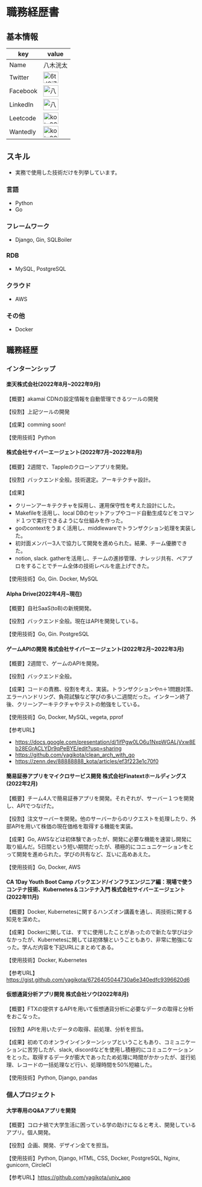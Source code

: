 # 職務経歴書
## 基本情報
|key|value|
|---|-----|
|Name| 八木洸太|
|Twitter|<a href="https://twitter.com/88888888_kota" target="_blank" rel="noopener noreferrer"><img align="center" src="https://raw.githubusercontent.com/rahuldkjain/github-profile-readme-generator/master/src/images/icons/Social/twitter.svg" alt="6tJ9i7CvyWzGM1M" height="30" width="40" /></a>|
|Facebook|<a href="https://fb.com/yagikota888" target="_blank" rel="noopener noreferrer"><img align="center" src="https://raw.githubusercontent.com/rahuldkjain/github-profile-readme-generator/master/src/images/icons/Social/facebook.svg" alt="八木洸太" height="30" width="40" /></a>|
|LinkedIn|<a href="https://linkedin.com/in/yagikota" target="_blank" rel="noopener noreferrer"><img align="center" src="https://raw.githubusercontent.com/rahuldkjain/github-profile-readme-generator/master/src/images/icons/Social/linked-in-alt.svg" alt="八木洸太" height="30" width="40" /></a>|
|Leetcode|<a href="https://www.leetcode.com/kota888" target="_blank" rel="noopener noreferrer"><img align="center" src="https://raw.githubusercontent.com/rahuldkjain/github-profile-readme-generator/master/src/images/icons/Social/leet-code.svg" alt="kota888" height="30" width="40" /></a>|
|Wantedly|<a href="https://www.wantedly.com/id/kouta_yagi_b" target="_blank" rel="noopener noreferrer"><img align="center" src="https://user-images.githubusercontent.com/69202609/156877062-62d11efc-3f4c-4e70-9310-836bc599f416.png" alt="kota888" height="30" width="40" /></a>|
## スキル
* 実務で使用した技術だけを列挙しています。
### 言語
* Python
* Go
### フレームワーク
* Django, Gin, SQLBoiler

### RDB
* MySQL, PostgreSQL

### クラウド
* AWS

### その他
* Docker

## 職務経歴
### インターンシップ
#### 楽天株式会社(2022年8月~2022年9月)
【概要】akamai CDNの設定情報を自動管理できるツールの開発

【役割】上記ツールの開発

【成果】comming soon!

【使用技術】Python


#### 株式会社サイバーエージェント(2022年7月~2022年8月)
【概要】2週間で、Tappleのクローンアプリを開発。

【役割】バックエンド全般。技術選定。アーキテクチャ設計。

【成果】
* クリーンアーキテクチャを採用し、運用保守性を考えた設計にした。
* Makefileを活用し、local DBのセットアップやコード自動生成などをコマンド１つで実行できるようにな仕組みを作った。
* goのcontextをうまく活用し、middlewareでトランザクション処理を実装した。
* 初対面メンバー3人で協力して開発を進められた。結果、チーム優勝できた。
* notion, slack. gatherを活用し、チームの進捗管理、ナレッジ共有、ペアプロをすることでチーム全体の技術レベルを底上げできた。

【使用技術】Go, Gin. Docker, MySQL

#### Alpha Drive(2022年4月~現在)
【概要】自社SaaS(toB)の新規開発。

【役割】バックエンド全般。現在はAPIを開発している。

【使用技術】Go, Gin. PostgreSQL



#### ゲームAPIの開発 株式会社サイバーエージェント(2022年2月~2022年3月)
【概要】2週間で、ゲームのAPIを開発。

【役割】バックエンド全般。

【成果】コードの責務、役割を考え、実装。トランザクションやn＋1問題対策、エラーハンドリング、負荷試験など学びの多い二週間だった。インターン終了後、クリーンアーキテクチャやテストの勉強をしている。

【使用技術】Go, Docker, MySQL, vegeta, pprof

【参考URL】
* https://docs.google.com/presentation/d/1ifPgw0LO6u1NxpWGALjVxw8Eb28EGrACLYDr9qPeBYE/edit?usp=sharing
* https://github.com/yagikota/clean_arch_with_go
* https://zenn.dev/88888888_kota/articles/ef3f223e1c70f0


#### 簡易証券アプリをマイクロサービス開発 株式会社Finatextホールディングス(2022年2月)
【概要】チーム4人で簡易証券アプリを開発。それぞれが、サーバー１つを開発し、APIでつなげた。

【役割】注文サーバーを開発。他のサーバーからのリクエストを処理したり、外部APIを用いて株価の現在価格を取得する機能を実装。

【成果】Go, AWSなどは初体験であったが、開発に必要な機能を速習し開発に取り組んだ。5日間という短い期間だったが、積極的にコニュニケーションをとって開発を進められた。学びの共有など、互いに高めあえた。

【使用技術】Go, Docker, AWS

#### CA 1Day Youth Boot Camp バックエンド/インフラエンジニア編：現場で使うコンテナ技術、Kubernetes＆コンテナ入門 株式会社サイバーエージェント(2022年11月)
【概要】Docker, Kubernetesに関するハンズオン講義を通し、両技術に関する知見を深めた。

【成果】Dockerに関しては、すでに使用したことがあったので新たな学びは少なかったが、Kubernetesに関しては初体験ということもあり、非常に勉強になった。学んだ内容を下記URLにまとめてある。

【使用技術】Docker, Kubernetes

【参考URL】https://gist.github.com/yagikota/6726405044730a6e340edfc9396620d6

#### 仮想通貨分析アプリ開発 株式会社ソウ(2022年8月)
【概要】FTXの提供するAPIを用いて仮想通貨分析に必要なデータの取得と分析をおこなった。

【役割】APIを用いたデータの取得、前処理、分析を担当。

【成果】初めてのオンラインインターンシップということもあり、コミュニケーションに苦労したが、slack, discordなどを使用し積極的にコミュニケーションをとった。取得するデータが膨大であったため処理に時間がかかったが、並行処理、レコードの一括処理など行い、処理時間を50%短縮した。

【使用技術】Python, Django, pandas

### 個人プロジェクト
#### 大学専用のQ&Aアプリを開発
【概要】コロナ禍で大学生活に困っている学の助けになると考え、開発しているアプリ。個人開発。

【役割】企画、開発、デザイン全てを担当。

【使用技術】Python, Django, HTML, CSS, Docker, PostgreSQL, Nginx, gunicorn, CircleCI

【参考URL】https://github.com/yagikota/univ_app

